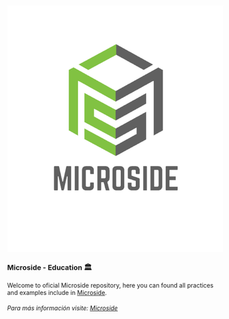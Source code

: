 


![Screenshot](logo.png)


### Microside - Education 🏛 

Welcome to oficial Microside repository, here you can found all practices and examples include in [Microside](https://microside.com/educativo/).





###### Para más información visite:  [Microside](https://microside.com)
